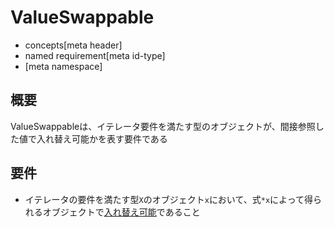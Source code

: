 # ValueSwappable
* concepts[meta header]
* named requirement[meta id-type]
* [meta namespace]

## 概要
ValueSwappableは、イテレータ要件を満たす型のオブジェクトが、間接参照した値で入れ替え可能かを表す要件である


## 要件
- イテレータの要件を満たす型`X`のオブジェクト`x`において、式`*x`によって得られるオブジェクトで[入れ替え可能](swappable.md)であること

